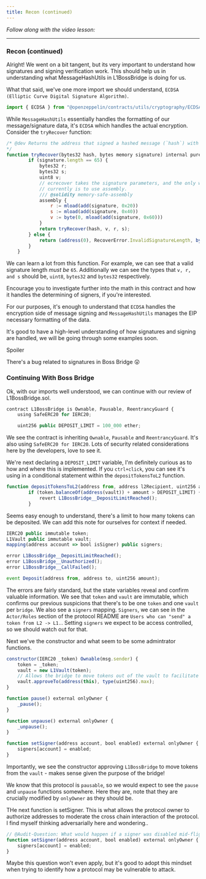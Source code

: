 ```yaml
---
title: Recon (continued)
---
```


_Follow along with the video lesson:_

---

### Recon (continued)

Alright! We went on a bit tangent, but its very important to understand how signatures and signing verification work. This should help us in understanding what MessageHashUtils in L1BossBridge is doing for us.

What that said, we've one more import we should understand, `ECDSA (Elliptic Curve Digital Signature Algorithm)`.

```js
import { ECDSA } from "@openzeppelin/contracts/utils/cryptography/ECDSA.sol";
```

While `MessageHashUtils` essentially handles the formatting of our message/signature data, it's `ECDSA` which handles the actual encryption. Consider the `tryRecover` function:

```js
/* @dev Returns the address that signed a hashed message (`hash`) with `signature` or an error.
*/
function tryRecover(bytes32 hash, bytes memory signature) internal pure returns (address, RecoverError, bytes32) {
        if (signature.length == 65) {
            bytes32 r;
            bytes32 s;
            uint8 v;
            // ecrecover takes the signature parameters, and the only way to get them
            // currently is to use assembly.
            /// @solidity memory-safe-assembly
            assembly {
                r := mload(add(signature, 0x20))
                s := mload(add(signature, 0x40))
                v := byte(0, mload(add(signature, 0x60)))
            }
            return tryRecover(hash, v, r, s);
        } else {
            return (address(0), RecoverError.InvalidSignatureLength, bytes32(signature.length));
        }
    }
```

We can learn a lot from this function. For example, we can see that a valid signature length _must be_ `65`. Additionally we can see the types that `v, r, and s` should be, `uint8`, `bytes32` and `bytes32` respectively.

Encourage you to investigate further into the math in this contract and how it handles the determining of signers, if you're interested.

For our purposes, it's enough to understand that `ECDSA` handles the encryption side of message signing and `MessageHashUtils` manages the EIP necessary formatting of the data.

It's good to have a high-level understanding of how signatures and signing are handled, we will be going through some examples soon.

<detail>
<summary>Spoiler</summary>

There's a bug related to signatures in Boss Bridge 😲

</details>

### Continuing With Boss Bridge

Ok, with our imports well understood, we can continue with our review of L1BossBridge.sol.

```js
contract L1BossBridge is Ownable, Pausable, ReentrancyGuard {
    using SafeERC20 for IERC20;

    uint256 public DEPOSIT_LIMIT = 100_000 ether;
```

We see the contract is inheriting `Ownable`, `Pausable` and `ReentrancyGuard`. It's also using `SafeERC20 for IERC20`. Lots of security related considerations here by the developers, love to see it.

We're next declaring a `DEPOSIT_LIMIT` variable, I'm definitely curious as to how and where this is implemented. If you `ctrl+click`, you can see it's using in a conditional statement within the `depositTokensToL2` function.

```js
function depositTokensToL2(address from, address l2Recipient, uint256 amount) external whenNotPaused {
        if (token.balanceOf(address(vault)) + amount > DEPOSIT_LIMIT) {
            revert L1BossBridge__DepositLimitReached();
        }
```

Seems easy enough to understand, there's a limit to how many tokens can be deposited. We can add this note for ourselves for context if needed.

```js
IERC20 public immutable token;
L1Vault public immutable vault;
mapping(address account => bool isSigner) public signers;

error L1BossBridge__DepositLimitReached();
error L1BossBridge__Unauthorized();
error L1BossBridge__CallFailed();

event Deposit(address from, address to, uint256 amount);
```

The errors are fairly standard, but the state variables reveal and confirm valuable information. We see that `token` and `vault` are immutable, which confirms our previous suspicions that there's to be one `token` and one `vault` per `bridge`. We also see a `signers` mapping. `Signers`, we can see in the `Actor/Roles` section of the protocol README are `Users who can "send" a token from L2 -> L1.`. Setting `signers` we expect to be access controlled, so we should watch out for that.

Next we've the constructor and what seem to be some admintrator functions.

```js
constructor(IERC20 _token) Ownable(msg.sender) {
    token = _token;
    vault = new L1Vault(token);
    // Allows the bridge to move tokens out of the vault to facilitate withdrawals
    vault.approveTo(address(this), type(uint256).max);
}

function pause() external onlyOwner {
    _pause();
}

function unpause() external onlyOwner {
    _unpause();
}

function setSigner(address account, bool enabled) external onlyOwner {
    signers[account] = enabled;
}
```

Importantly, we see the constructor approving `L1BossBridge` to move tokens from the `vault` - makes sense given the purpose of the bridge!

We know that this protocol is `pausable`, so we would expect to see the `pause` and `unpause` functions somewhere. Here they are, note that they are crucially modified by `onlyOwner` as they should be.

THe next function is setSigner. This is what allows the protocol owner to authorize addresses to moderate the cross chain interaction of the protocol. I find myself thinking adversarially here and wondering..

```js
// @Audit-Question: What would happen if a signer was disabled mid-flight?
function setSigner(address account, bool enabled) external onlyOwner {
    signers[account] = enabled;
}
```

Maybe this question won't even apply, but it's good to adopt this mindset when trying to identify how a protocol may be vulnerable to attack.
